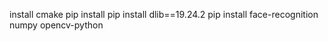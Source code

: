 install cmake 
pip install
pip install dlib==19.24.2
pip install face-recognition numpy opencv-python
